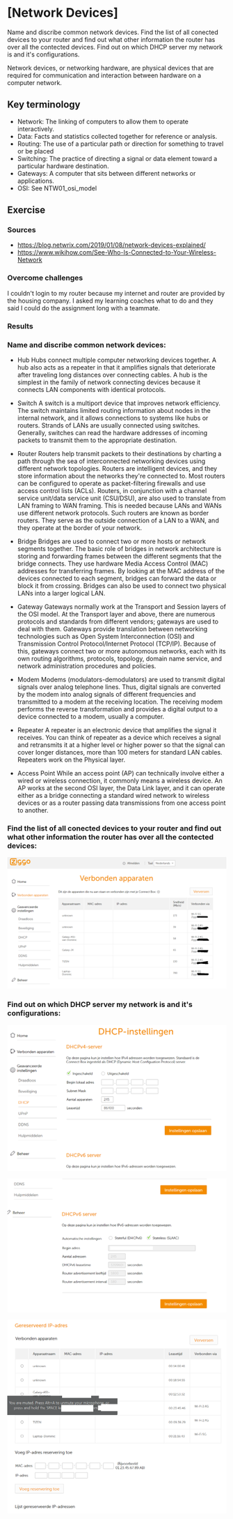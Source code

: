 # [Network Devices]
Name and discribe common network devices. Find the list of all conected devices to your router and find out what other information the router has over all the contected devices. Find out on which DHCP server my network is and it's configurations.

Network devices, or networking hardware, are physical devices that are required for communication and interaction between hardware on a computer network.

## Key terminology
- Network: The linking of computers to allow them to operate interactively.
- Data: Facts and statistics collected together for reference or analysis.
- Routing: The use of a particular path or direction for something to travel or be placed
- Switching: The practice of directing a signal or data element toward a particular hardware destination.
- Gateways: A computer that sits between different networks or applications.
- OSI: See NTW01_osi_model

## Exercise
### Sources
- https://blog.netwrix.com/2019/01/08/network-devices-explained/
- https://www.wikihow.com/See-Who-Is-Connected-to-Your-Wireless-Network

### Overcome challenges
I couldn't login to my router because my internet and router are provided by the housing company. I asked my learning coaches what to do and they said I could do the assignment long with a teammate.

### Results

### Name and discribe common network devices:

- Hub
Hubs connect multiple computer networking devices together. A hub also acts as a repeater in that it amplifies signals that deteriorate after traveling long distances over connecting cables. A hub is the simplest in the family of network connecting devices because it connects LAN components with identical protocols.

- Switch
A switch is a multiport device that improves network efficiency. The switch maintains limited routing information about nodes in the internal network, and it allows connections to systems like hubs or routers. Strands of LANs are usually connected using switches. Generally, switches can read the hardware addresses of incoming packets to transmit them to the appropriate destination.

- Router
Routers help transmit packets to their destinations by charting a path through the sea of interconnected networking devices using different network topologies. Routers are intelligent devices, and they store information about the networks they're connected to. Most routers can be configured to operate as packet-filtering firewalls and use access control lists (ACLs). Routers, in conjunction with a channel service unit/data service unit (CSU/DSU), are also used to translate from LAN framing to WAN framing. This is needed because LANs and WANs use different network protocols. Such routers are known as border routers. They serve as the outside connection of a LAN to a WAN, and they operate at the border of your network.


- Bridge
Bridges are used to connect two or more hosts or network segments together. The basic role of bridges in network architecture is storing and forwarding frames between the different segments that the bridge connects. They use hardware Media Access Control (MAC) addresses for transferring frames. By looking at the MAC address of the devices connected to each segment, bridges can forward the data or block it from crossing. Bridges can also be used to connect two physical LANs into a larger logical LAN.

- Gateway
Gateways normally work at the Transport and Session layers of the OSI model. At the Transport layer and above, there are numerous protocols and standards from different vendors; gateways are used to deal with them. Gateways provide translation between networking technologies such as Open System Interconnection (OSI) and Transmission Control Protocol/Internet Protocol (TCP/IP). Because of this, gateways connect two or more autonomous networks, each with its own routing algorithms, protocols, topology, domain name service, and network administration procedures and policies.

- Modem
Modems (modulators-demodulators) are used to transmit digital signals over analog telephone lines. Thus, digital signals are converted by the modem into analog signals of different frequencies and transmitted to a modem at the receiving location. The receiving modem performs the reverse transformation and provides a digital output to a device connected to a modem, usually a computer.

- Repeater
A repeater is an electronic device that amplifies the signal it receives. You can think of repeater as a device which receives a signal and retransmits it at a higher level or higher power so that the signal can cover longer distances, more than 100 meters for standard LAN cables. Repeaters work on the Physical layer.


- Access Point
While an access point (AP) can technically involve either a wired or wireless connection, it commonly means a wireless device. An AP works at the second OSI layer, the Data Link layer, and it can operate either as a bridge connecting a standard wired network to wireless devices or as a router passing data transmissions from one access point to another.


### Find the list of all conected devices to your router and find out what other information the router has over all the contected devices:

![](./../../../00_includes/NTW-02_devices.png)


### Find out on which DHCP server my network is and it's configurations:

![](./../../../00_includes/NTW02_config.png)

![](./../../../00_includes/NTW02_config2.png)

![](./../../../00_includes/NTW02_config3.png)